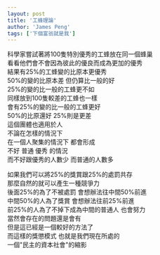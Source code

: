 ```yaml
---
layout: post
title: '工蜂理論'
author: 'James Peng'
tags: ['下個富翁就是我']
---
```


科學家嘗試著將100隻特別優秀的工蜂放在同一個蜂巢  
看看他們會不會因為彼此的優良而成為更加的優秀  
結果有25%的工蜂變的比原本更優秀  
50%的變的比原本差 但仍算比一般的好  
25%的變的比一般的工蜂更不如  
同樣放到100隻較差的工蜂也一樣  
會有25%的變的比一般的工蜂更好  
50%的比原還好 25%則是更差  
這個團體也適用於人  
不論在怎樣的情況下  
在一個人聚集的情況下 都會形成  
不好 普通 優秀 的情況  
而不好跟優秀的人數少 而普通的人數多  
  
  
如果我們可以將25%的獎賞跟25%的處罰共存  
那麼自然的就可以產生一種競爭力  
後面25%的為了不被處罰 會想辦法往中間50%前進  
中間50%的人為了獎賞 會想辦法往前25%前進  
前25%的人為了不掉下成為中間的普通人 也會努力  
當然會存在的問題還是會有  
但是這已經是一個較好的方法了  
而這樣的獎懲模式 也就是我們現在所處的  
一個"民主的資本社會"的縮影
